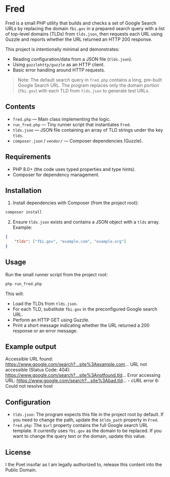 # Fred

Fred is a small PHP utility that builds and checks a set of Google Search URLs by replacing the domain `fbi.gov` in a prepared search query with a list of top-level domains (TLDs) from `tlds.json`, then requests each URL using Guzzle and reports whether the URL returned an HTTP 200 response.

This project is intentionally minimal and demonstrates:

- Reading configuration/data from a JSON file (`tlds.json`).
- Using `guzzlehttp/guzzle` as an HTTP client.
- Basic error handling around HTTP requests.

> Note: The default search query in `fred.php` contains a long, pre-built Google Search URL. The program replaces only the domain portion (`fbi.gov`) with each TLD from `tlds.json` to generate test URLs.

Contents
--------

- `fred.php` — Main class implementing the logic.
- `run_fred.php` — Tiny runner script that instantiates `Fred`.
- `tlds.json` — JSON file containing an array of TLD strings under the key `tlds`.
- `composer.json` / `vendor/` — Composer dependencies (Guzzle).

Requirements
------------

- PHP 8.0+ (the code uses typed properties and type hints).
- Composer for dependency management.

Installation
------------

1. Install dependencies with Composer (from the project root):

```bash
composer install
```

2. Ensure `tlds.json` exists and contains a JSON object with a `tlds` array. Example:

```json
{
	"tlds": ["fbi.gov", "example.com", "example.org"]
}
```

Usage
-----

Run the small runner script from the project root:

```bash
php run_fred.php
```

This will:

- Load the TLDs from `tlds.json`.
- For each TLD, substitute `fbi.gov` in the preconfigured Google search URL.
- Perform an HTTP GET using Guzzle.
- Print a short message indicating whether the URL returned a 200 response or an error message.

Example output
--------------

Accessible URL found: https://www.google.com/search?...site%3Aexample.com... 
URL not accessible (Status Code: 404): https://www.google.com/search?...site%3Anotfound.tld...
Error accessing URL: https://www.google.com/search?...site%3Abad.tld... - cURL error 6: Could not resolve host

Configuration
-------------

- `tlds.json`: The program expects this file in the project root by default. If you need to change the path, update the `$tlds_path` property in `Fred`.
- `fred.php`: The `$url` property contains the full Google search URL template. It currently uses `fbi.gov` as the domain to be replaced. If you want to change the query text or the domain, update this value.

License
-------

I the Poet insofar as I am legally authorized to, release this content into the Public Domain.
